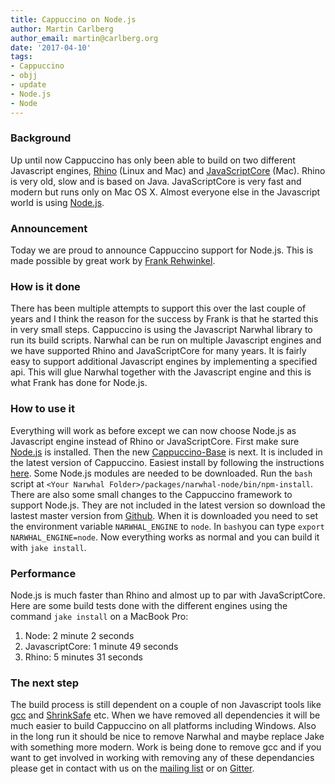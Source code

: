```yaml
---
title: Cappuccino on Node.js
author: Martin Carlberg
author_email: martin@carlberg.org
date: '2017-04-10'
tags:
- Cappuccino
- objj
- update
- Node.js
- Node
---
```


### Background
Up until now Cappuccino has only been able to build on two different Javascript engines, [Rhino](https://developer.mozilla.org/en-US/docs/Mozilla/Projects/Rhino) (Linux and Mac) and [JavaScriptCore](https://developer.apple.com/reference/javascriptcore) (Mac). Rhino is very old, slow and is based on Java. JavaScriptCore is very fast and modern but runs only on Mac OS X. Almost everyone else in the Javascript world is using [Node.js](https://nodejs.org).

### Announcement
Today we are proud to announce Cappuccino support for Node.js. This is made possible by great work by [Frank Rehwinkel](https://github.com/FrankReh).

### How is it done
There has been multiple attempts to support this over the last couple of years and I think the reason for the success by Frank is that he started this in very small steps. Cappuccino is using the Javascript Narwhal library to run its build scripts. Narwhal can be run on multiple Javascript engines and we have supported Rhino and JavaScriptCore for many years. It is fairly easy to support additional Javascript engines by implementing a specified api. This will glue Narwhal together with the Javascript engine and this is what Frank has done for Node.js.

### How to use it
Everything will work as before except we can now choose Node.js as Javascript engine instead of Rhino or JavaScriptCore. First make sure [Node.js](https://nodejs.org) is installed. Then the new [Cappuccino-Base](https://github.com/cappuccino/cappuccino-base) is next. It is included in the latest version of Cappuccino. Easiest install by following the instructions [here](http://www.cappuccino-project.org/#download). Some Node.js modules are needed to be downloaded. Run the ```bash``` script at ```<Your Narwhal Folder>/packages/narwhal-node/bin/npm-install```. There are also some small changes to the Cappuccino framework to support Node.js. They are not included in the latest version so download the lastest master version from [Github](https://github.com/cappuccino/cappuccino). When it is downloaded you need to set the environment variable ```NARWHAL_ENGINE``` to ```node```. In ```bash```you can type ```export NARWHAL_ENGINE=node```. Now everything works as normal and you can build it with ```jake install```.

### Performance
Node.js is much faster than Rhino and almost up to par with JavaScriptCore. Here are some build tests done with the different engines using the command ```jake install``` on a MacBook Pro:
1. Node: 2 minute 2 seconds
2. JavascriptCore: 1 minute 49 seconds
3. Rhino: 5 minutes 31 seconds

### The next step
The build process is still dependent on a couple of non Javascript tools like [gcc](https://gcc.gnu.org)  and [ShrinkSafe](http://shrinksafe.dojotoolkit.org) etc. When we have removed all dependencies it will be much easier to build Cappuccino on all platforms including Windows. Also in the long run it should be nice to remove Narwhal and maybe replace Jake with something more modern. Work is being done to remove gcc and if you want to get involved in working with removing any of these dependancies please get in contact with us on the [mailing list](https://groups.google.com/forum/#!forum/objectivej) or on [Gitter](https://gitter.im/cappuccino/cappuccino).

